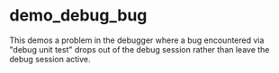 # demo_debug_bug

This demos a problem in the debugger where a bug encountered via "debug unit test" drops out of the debug session rather than leave the debug session active.

